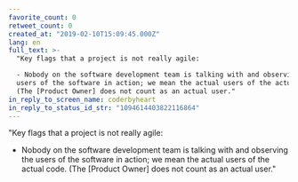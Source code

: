 ```yaml
---
favorite_count: 0
retweet_count: 0
created_at: "2019-02-10T15:09:45.000Z"
lang: en
full_text: >-
  "Key flags that a project is not really agile:

  - Nobody on the software development team is talking with and observing the
  users of the software in action; we mean the actual users of the actual code.
  (The [Product Owner] does not count as an actual user."
in_reply_to_screen_name: coderbyheart
in_reply_to_status_id_str: "1094614403822116864"
---
```


"Key flags that a project is not really agile:

- Nobody on the software development team is talking with and observing the
  users of the software in action; we mean the actual users of the actual code.
  (The [Product Owner] does not count as an actual user."
